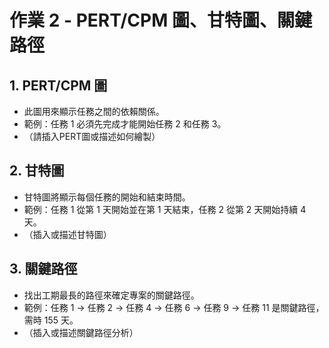 # 作業 2 - PERT/CPM 圖、甘特圖、關鍵路徑

## 1. PERT/CPM 圖
- 此圖用來顯示任務之間的依賴關係。
- 範例：任務 1 必須先完成才能開始任務 2 和任務 3。
- （請插入PERT圖或描述如何繪製）

## 2. 甘特圖
- 甘特圖將顯示每個任務的開始和結束時間。
- 範例：任務 1 從第 1 天開始並在第 1 天結束，任務 2 從第 2 天開始持續 4 天。
- （插入或描述甘特圖）

## 3. 關鍵路徑
- 找出工期最長的路徑來確定專案的關鍵路徑。
- 範例：任務 1 → 任務 2 → 任務 4 → 任務 6 → 任務 9 → 任務 11 是關鍵路徑，需時 155 天。
- （插入或描述關鍵路徑分析）
